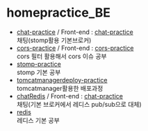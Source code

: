 # homepractice_BE

- [chat-practice](https://github.com/dhsj8405/homepractice_BE/tree/main/chat) / Front-end : [chat-practice](https://github.com/dhsj8405/homepractice_FE/tree/main/chat-practice)  
채팅(stomp활용 기본브로커)
- [cors-practice](https://github.com/dhsj8405/homepractice_BE/tree/main/cors) / Front-end : [cors-practice](https://github.com/dhsj8405/homepractice_FE/tree/main/cors-practice)  
cors 필터 활용해서 cors 이슈 공부
- [stomp-practice](https://github.com/dhsj8405/homepractice_BE/tree/main/stomp)   
stomp 기본 공부
- [tomcatmanagerdeploy-practice](https://github.com/dhsj8405/homepractice_BE/tree/main/tomcatmanagerdeploy)   
tomcatmanager활용한 배포과정
- [chatRedis](https://github.com/dhsj8405/homepractice_BE/tree/main/chatRedis) / Front-end : [chat-practice](https://github.com/dhsj8405/homepractice_FE/tree/main/chat-practice)  
채팅(기본 브로커에서 레디스 pub/sub으로 대체)
- [redis](https://github.com/dhsj8405/homepractice_BE/tree/main/redis)  
레디스 기본 공부
